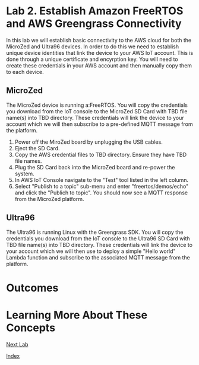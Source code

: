 # Lab 2. Establish Amazon FreeRTOS and AWS Greengrass Connectivity
In this lab we will establish basic connectivity to the AWS cloud for both the MicroZed and Ultra96 devices.  In order to do this we need to establish unique device identities that link the device to your AWS IoT account.  This is done through a unique certificate and encyrption key.  You will need to create these credentials in your AWS account and then manually copy them to each device.
## MicroZed
The MicroZed device is running a:FreeRTOS.  You will copy the credentials you download from the IoT console to the MicroZed SD Card with TBD file name(s) into TBD directory.  These credentials will link the device to your account which we will then subscribe to a pre-defined MQTT message from the platform.
1. Power off the MiroZed board by unplugging the USB cables.
2. Eject the SD Card.
3. Copy the AWS credential files to TBD directory.  Ensure they have TBD file names.
4. Plug the SD Card back into the MicroZed board and re-power the system.
5. In AWS IoT Console navigate to the "Test" tool listed in the left column.
6. Select "Publish to a topic" sub-menu and enter "freertos/demos/echo" and click the "Publich to topic".  You should now see a MQTT response from the MicroZed platform.
## Ultra96
The Ultra96 is running Linux with the Greengrass SDK.  You will copy the credentials you download from the IoT console to the Ultra96 SD Card with TBD file name(s) into TBD directory. These credentials will link the device to your account which we will then use to deploy a simple "Hello world" Lambda function and subscribe to the associated MQTT message from the platform.

# Outcomes

# Learning More About These Concepts

[Next Lab](./Lab3.md)

[Index](./README.md)

